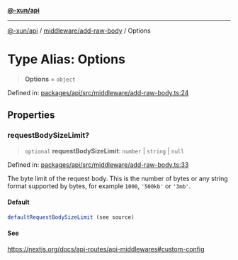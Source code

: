 [**@-xun/api**](../../../README.md)

***

[@-xun/api](../../../README.md) / [middleware/add-raw-body](../README.md) / Options

# Type Alias: Options

> **Options** = `object`

Defined in: [packages/api/src/middleware/add-raw-body.ts:24](https://github.com/Xunnamius/api-utils/blob/5d75eafe8fcae226a3b6f99a43817184692fd9bf/packages/api/src/middleware/add-raw-body.ts#L24)

## Properties

### requestBodySizeLimit?

> `optional` **requestBodySizeLimit**: `number` \| `string` \| `null`

Defined in: [packages/api/src/middleware/add-raw-body.ts:33](https://github.com/Xunnamius/api-utils/blob/5d75eafe8fcae226a3b6f99a43817184692fd9bf/packages/api/src/middleware/add-raw-body.ts#L33)

The byte limit of the request body. This is the number of bytes or any
string format supported by bytes, for example `1000`, `'500kb'` or `'3mb'`.

#### Default

```ts
defaultRequestBodySizeLimit (see source)
```

#### See

https://nextjs.org/docs/api-routes/api-middlewares#custom-config
